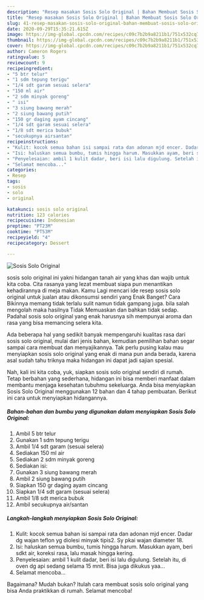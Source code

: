 ```yaml
---
description: "Resep masakan Sosis Solo Original | Bahan Membuat Sosis Solo Original Yang Bisa Manjain Lidah"
title: "Resep masakan Sosis Solo Original | Bahan Membuat Sosis Solo Original Yang Bisa Manjain Lidah"
slug: 41-resep-masakan-sosis-solo-original-bahan-membuat-sosis-solo-original-yang-bisa-manjain-lidah
date: 2020-09-29T15:35:21.615Z
image: https://img-global.cpcdn.com/recipes/c09c7b2b9a8211b1/751x532cq70/sosis-solo-original-foto-resep-utama.jpg
thumbnail: https://img-global.cpcdn.com/recipes/c09c7b2b9a8211b1/751x532cq70/sosis-solo-original-foto-resep-utama.jpg
cover: https://img-global.cpcdn.com/recipes/c09c7b2b9a8211b1/751x532cq70/sosis-solo-original-foto-resep-utama.jpg
author: Cameron Rogers
ratingvalue: 5
reviewcount: 9
recipeingredient:
- "5 btr telur"
- "1 sdm tepung terigu"
- "1/4 sdt garam sesuai selera"
- "150 ml air"
- "2 sdm minyak goreng"
- " isi"
- "3 siung bawang merah"
- "2 siung bawang putih"
- "150 gr daging ayam cincang"
- "1/4 sdt garam sesuai selera"
- "1/8 sdt merica bubuk"
- "secukupnya airsantan"
recipeinstructions:
- "Kulit: kocok semua bahan isi sampai rata dan adonan mjd encer. Dadar dg wajan teflon yg diolesi minyak tipis2. Sy pkai wajan diameter 18."
- "Isi: haluskan semua bumbu, tumis hingga harum. Masukkan ayam, beri sdkt air, koreksi rasa, lalu masak hingga kering."
- "Penyelesaian: ambil 1 kulit dadar, beri isi lalu digulung. Setelah itu, di oven dg api sedang selama 15 mnit. Bisa juga dikukus yaa..."
- "Selamat mencoba..."
categories:
- Resep
tags:
- sosis
- solo
- original

katakunci: sosis solo original 
nutrition: 123 calories
recipecuisine: Indonesian
preptime: "PT23M"
cooktime: "PT53M"
recipeyield: "4"
recipecategory: Dessert

---
```



![Sosis Solo Original](https://img-global.cpcdn.com/recipes/c09c7b2b9a8211b1/751x532cq70/sosis-solo-original-foto-resep-utama.jpg)


sosis solo original ini yakni hidangan tanah air yang khas dan wajib untuk kita coba. Cita rasanya yang lezat membuat siapa pun menantikan kehadirannya di meja makan.
Kamu Lagi mencari ide resep sosis solo original untuk jualan atau dikonsumsi sendiri yang Enak Banget? Cara Bikinnya memang tidak terlalu sulit namun tidak gampang juga. bila salah mengolah maka hasilnya Tidak Memuaskan dan bahkan tidak sedap. Padahal sosis solo original yang enak harusnya sih mempunyai aroma dan rasa yang bisa memancing selera kita.



Ada beberapa hal yang sedikit banyak mempengaruhi kualitas rasa dari sosis solo original, mulai dari jenis bahan, kemudian pemilihan bahan segar sampai cara membuat dan menyajikannya. Tak perlu pusing kalau mau menyiapkan sosis solo original yang enak di mana pun anda berada, karena asal sudah tahu triknya maka hidangan ini dapat jadi sajian spesial.


Nah, kali ini kita coba, yuk, siapkan sosis solo original sendiri di rumah. Tetap berbahan yang sederhana, hidangan ini bisa memberi manfaat dalam membantu menjaga kesehatan tubuhmu sekeluarga. Anda bisa menyiapkan Sosis Solo Original menggunakan 12 bahan dan 4 tahap pembuatan. Berikut ini cara untuk menyiapkan hidangannya.

<!--inarticleads1-->

##### Bahan-bahan dan bumbu yang digunakan dalam menyiapkan Sosis Solo Original:

1. Ambil 5 btr telur
1. Gunakan 1 sdm tepung terigu
1. Ambil 1/4 sdt garam (sesuai selera)
1. Sediakan 150 ml air
1. Sediakan 2 sdm minyak goreng
1. Sediakan  isi:
1. Gunakan 3 siung bawang merah
1. Ambil 2 siung bawang putih
1. Siapkan 150 gr daging ayam cincang
1. Siapkan 1/4 sdt garam (sesuai selera)
1. Ambil 1/8 sdt merica bubuk
1. Ambil secukupnya air/santan




<!--inarticleads2-->

##### Langkah-langkah menyiapkan Sosis Solo Original:

1. Kulit: kocok semua bahan isi sampai rata dan adonan mjd encer. Dadar dg wajan teflon yg diolesi minyak tipis2. Sy pkai wajan diameter 18.
1. Isi: haluskan semua bumbu, tumis hingga harum. Masukkan ayam, beri sdkt air, koreksi rasa, lalu masak hingga kering.
1. Penyelesaian: ambil 1 kulit dadar, beri isi lalu digulung. Setelah itu, di oven dg api sedang selama 15 mnit. Bisa juga dikukus yaa...
1. Selamat mencoba...




Bagaimana? Mudah bukan? Itulah cara membuat sosis solo original yang bisa Anda praktikkan di rumah. Selamat mencoba!
